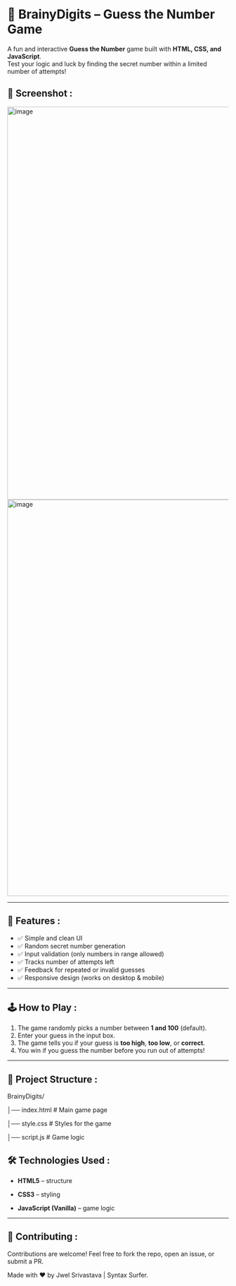 # 🎯 BrainyDigits – Guess the Number Game  

A fun and interactive **Guess the Number** game built with **HTML, CSS, and JavaScript**.  
Test your logic and luck by finding the secret number within a limited number of attempts!


## 📸 Screenshot :

<img width="1917" height="892" alt="image" src="https://github.com/user-attachments/assets/7f749b94-b4e0-4433-9772-99bce0511ceb" />

<img width="1913" height="900" alt="image" src="https://github.com/user-attachments/assets/882658f4-ce21-488c-9b8f-7bc52be47d5d" />


---

## 🚀 Features :

- ✅ Simple and clean UI  
- ✅ Random secret number generation  
- ✅ Input validation (only numbers in range allowed)  
- ✅ Tracks number of attempts left  
- ✅ Feedback for repeated or invalid guesses  
- ✅ Responsive design (works on desktop & mobile)  

---

## 🕹️ How to Play  :

1. The game randomly picks a number between **1 and 100** (default).  
2. Enter your guess in the input box.  
3. The game tells you if your guess is **too high**, **too low**, or **correct**.  
4. You win if you guess the number before you run out of attempts!  

---

## 📂 Project Structure :

BrainyDigits/

│── index.html # Main game page

│── style.css # Styles for the game

│── script.js # Game logic

## 🛠️ Technologies Used :

- **HTML5** – structure
  
- **CSS3** – styling
  
- **JavaScript (Vanilla)** – game logic  
---

## 🤝 Contributing :

Contributions are welcome! Feel free to fork the repo, open an issue, or submit a PR.  

Made with ❤️ by Jwel Srivastava | Syntax Surfer.
